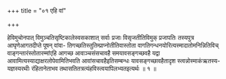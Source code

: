 +++
title = "०१ एहि वां"

+++

हेविमुचोनपात् विमुञ्चतिसृष्टिकालेस्वसकाशात् सर्वाः प्रजाः विसृजतीतिविमुक् प्रजापतिः तस्यपुत्र आघृणेआगतदीप्ते पूषन् वांवा- तिगच्छतिस्तुतिम्प्राप्नोतीतिवास्तोता वागतिगन्धनयोरित्यस्मादातोमनिन्नितिविच् वाङ्गन्तारंस्तोतारम्मांएहि आगच्छ आवाञ्चसंसचावहै समयावसङ्गच्छवहै यद्वा आवामित्यस्याद्याक्षरलोपेवामितिभवति आवांसचावहैइतिसम्बन्धः यावसङ्गच्छावहैतादृश स्त्वन्नोस्माकंऋतस्य- यज्ञस्यरथीः रंहितानेताभव तथासतितत्रत्यंहविस्त्वयापिलभ्यतइत्यर्थः ॥ १ ॥